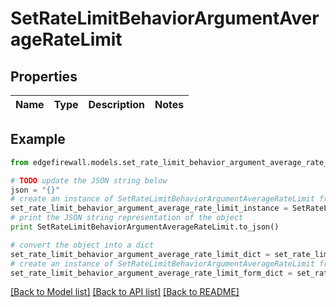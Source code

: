 # SetRateLimitBehaviorArgumentAverageRateLimit


## Properties
Name | Type | Description | Notes
------------ | ------------- | ------------- | -------------

## Example

```python
from edgefirewall.models.set_rate_limit_behavior_argument_average_rate_limit import SetRateLimitBehaviorArgumentAverageRateLimit

# TODO update the JSON string below
json = "{}"
# create an instance of SetRateLimitBehaviorArgumentAverageRateLimit from a JSON string
set_rate_limit_behavior_argument_average_rate_limit_instance = SetRateLimitBehaviorArgumentAverageRateLimit.from_json(json)
# print the JSON string representation of the object
print SetRateLimitBehaviorArgumentAverageRateLimit.to_json()

# convert the object into a dict
set_rate_limit_behavior_argument_average_rate_limit_dict = set_rate_limit_behavior_argument_average_rate_limit_instance.to_dict()
# create an instance of SetRateLimitBehaviorArgumentAverageRateLimit from a dict
set_rate_limit_behavior_argument_average_rate_limit_form_dict = set_rate_limit_behavior_argument_average_rate_limit.from_dict(set_rate_limit_behavior_argument_average_rate_limit_dict)
```
[[Back to Model list]](../README.md#documentation-for-models) [[Back to API list]](../README.md#documentation-for-api-endpoints) [[Back to README]](../README.md)


